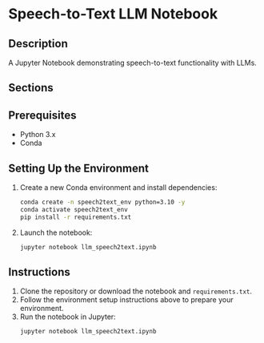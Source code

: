 
# Speech-to-Text LLM Notebook

## Description
A Jupyter Notebook demonstrating speech-to-text functionality with LLMs.

## Sections


## Prerequisites
- Python 3.x
- Conda

## Setting Up the Environment
1. Create a new Conda environment and install dependencies:
   ```bash
   conda create -n speech2text_env python=3.10 -y
   conda activate speech2text_env
   pip install -r requirements.txt
   ```

2. Launch the notebook:
   ```bash
   jupyter notebook llm_speech2text.ipynb
   ```

## Instructions
1. Clone the repository or download the notebook and `requirements.txt`.
2. Follow the environment setup instructions above to prepare your environment.
3. Run the notebook in Jupyter:
   ```bash
   jupyter notebook llm_speech2text.ipynb
   ```
